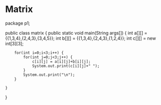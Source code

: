 # Matrix
package p1;

public class matrix {
	public static void main(String args[]) {
		int a[][] = {{1,3,4},{2,4,3},{3,4,5}};
		int b[][] = {{1,3,4},{2,4,3},{1,2,4}};
		int c[][] = new int[3][3];
		
		for(int i=0;i<3;i++) {
			for(int j=0;j<3;j++) {
				c[i][j] = a[i][j]+b[i][j];
				System.out.print(c[i][j]+" ");
			}
			System.out.print("\n");
		}
		
	}

}
